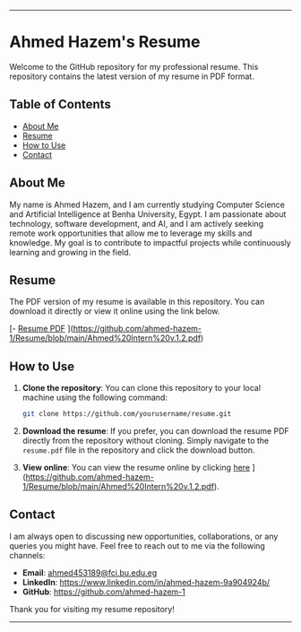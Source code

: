 
---

# Ahmed Hazem's Resume

Welcome to the GitHub repository for my professional resume. This repository contains the latest version of my resume in PDF format.

## Table of Contents
- [About Me](#about-me)
- [Resume](#resume)
- [How to Use](#how-to-use)
- [Contact](#contact)

## About Me

My name is Ahmed Hazem, and I am currently studying Computer Science and Artificial Intelligence at Benha University, Egypt. I am passionate about technology, software development, and AI, and I am actively seeking remote work opportunities that allow me to leverage my skills and knowledge. My goal is to contribute to impactful projects while continuously learning and growing in the field.

## Resume

The PDF version of my resume is available in this repository. You can download it directly or view it online using the link below.

[- [Resume PDF]((https://github.com/ahmed-hazem-1/Resume/blob/main/Ahmed%20Intern%20v.1.2.pdf))
](https://github.com/ahmed-hazem-1/Resume/blob/main/Ahmed%20Intern%20v.1.2.pdf)
## How to Use

1. **Clone the repository**: You can clone this repository to your local machine using the following command:
   ```bash
   git clone https://github.com/yourusername/resume.git
   ```

2. **Download the resume**: If you prefer, you can download the resume PDF directly from the repository without cloning. Simply navigate to the `resume.pdf` file in the repository and click the download button.

3. **View online**: You can view the resume online by clicking [here]((https://github.com/ahmed-hazem-1/Resume/blob/main/Ahmed%20Intern%20v.1.2.pdf))
](https://github.com/ahmed-hazem-1/Resume/blob/main/Ahmed%20Intern%20v.1.2.pdf).

## Contact

I am always open to discussing new opportunities, collaborations, or any queries you might have. Feel free to reach out to me via the following channels:

- **Email**: ahmed453189@fci.bu.edu.eg
- **LinkedIn**: https://www.linkedin.com/in/ahmed-hazem-9a904924b/
- **GitHub**: https://github.com/ahmed-hazem-1

Thank you for visiting my resume repository!

---
